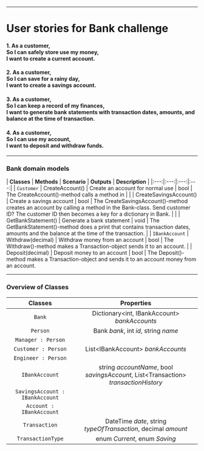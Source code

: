 ***
# User stories for Bank challenge

#### 1. As a customer, <br> So I can safely store use my money, <br> I want to create a current account.

#### 2. As a customer, <br> So I can save for a rainy day, <br> I want to create a savings account.

#### 3. As a customer, <br> So I can keep a record of my finances, <br> I want to generate bank statements with transaction dates, amounts, and balance at the time of transaction.

#### 4. As a customer, <br> So I can use my account, <br> I want to deposit and withdraw funds.

***

### Bank domain models

| **Classes** | **Methods** | **Scenario** | **Outputs** | **Description** |
|:---:|:---:|:---:|:---:|
| `Customer` | CreateAccount() | Create an account for normal use | bool | The CreateAccount()-method calls a method in  |
|  | CreateSavingsAccount() | Create a savings account | bool | The CreateSavingsAccount()-method creates an account by calling a method in the Bank-class. Send customer ID? The customer ID then becomes a key for a dictionary in Bank. |
|  | GetBankStatement() | Generate a bank statement  | void | The GetBankStatement()-method does a print that contains transaction dates, amounts and the balance at the time of the transaction. |
| `IBankAccount` | Withdraw(decimal) | Withdraw money from an account | bool | The Withdraw()-method makes a Transaction-object sends it to an account.
|  | Deposit(decimal) | Deposit money to an account | bool | The Deposit()-method makes a Transaction-object and sends it to an account money from an account.

***

### Overview of Classes

| **Classes** | Properties |
|:---:|:---:|
|`Bank`| Dictionary\<int, IBankAccount> _bankAccounts_|
|`Person`| Bank _bank_, int _id_, string _name_ |
|`Manager : Person`|  |
|`Customer : Person`| List\<IBankAccount> _bankAccounts_ |
|`Engineer : Person`|  |
|`IBankAccount`| string _accountName_, bool _savingsAccount_, List\<Transaction> _transactionHistory_ |
|`SavingsAccount : IBankAccount`|  |
|`Account : IBankAccount`|  | 
|`Transaction`| DateTime _date_, string _typeOfTransaction_, decimal _amount_ |
|`TransactionType`| enum _Current_, enum _Saving_ |
